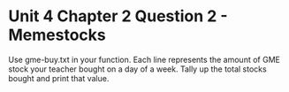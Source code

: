 # Unit 4 Chapter 2 Question 2 - Memestocks

Use gme-buy.txt in your function. Each line represents the amount of GME stock your teacher bought on a day of a week. Tally up the total stocks bought and print that value.
